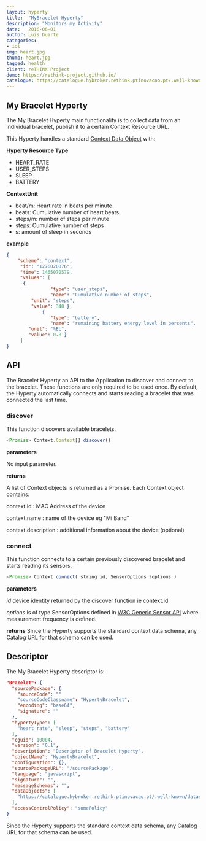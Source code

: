 ```yaml
---
layout: hyperty
title:  "MyBracelet Hyperty"
description: "Monitors my Activity"
date:   2016-06-01
author: Luis Duarte
categories:
- iot
img: heart.jpg
thumb: heart.jpg
tagged: health
client: reTHINK Project
demo: https://rethink-project.github.io/
catalogue: https://catalogue.hybroker.rethink.ptinovacao.pt/.well-known/hyperty/MyBracelet
---
```



My Bracelet Hyperty
-------------------


The My Bracelet Hyperty main functionality is to collect data from an individual bracelet, publish it to a certain Context Resource URL.

This Hyperty handles a standard [Context Data Object](https://github.com/reTHINK-project/dev-service-framework/tree/master/docs/datamodel/data-objects/context) with:

**Hyperty Resource Type**

* HEART_RATE
* USER_STEPS
* SLEEP
* BATTERY


**ContextUnit**

-	beat/m: Heart rate in beats per minute
-	beats: Cumulative number of heart beats
-	steps/m: number of steps per minute
-	steps: Cumulative number of steps
- s: amount of sleep in seconds

**example**

```json
{
	"scheme": "context",
     "id": "1276020076",
     "time": 1465070579,
     "values": [
      {
				"type": "user_steps",
				"name": "Cumulative number of steps",
         "unit": "steps",
         "value": 340 },
			 {
 				"type": "battery",
				"name": "remaining battery energy level in percents",
        "unit": "%EL",
        "value": 0.8 }
     ]
}
```


## API

The Bracelet Hyperty an API to the Application to discover and connect to the bracelet. These functions are only required to be used once. By default, the Hyperty automatically connects and starts reading a bracelet that was connected the last time.

### discover

This function discovers available bracelets.

```javascript
<Promise> Context.Context[] discover()
```

**parameters**

No input parameter.

**returns**

A list of Context objects is returned as a Promise. Each Context object contains:

context.id : MAC Address of the device

context.name : name of the device eg "Mi Band"

context.description : additional information about the device (optional)

### connect

This function connects to a certain previously discovered bracelet and starts reading its sensors.

```javascript
<Promise> Context connect( string id, SensorOptions ?options )
```

**parameters**

*id* device identity returned by the discover function ie context.id

*options* is of type SensorOptions defined in [W3C Generic Sensor API](https://www.w3.org/TR/generic-sensor/#api) where measurement frequency is defined.

**returns**
Since the Hyperty supports the standard context data schema, any Catalog URL for that schema can be used.


## Descriptor

The My Bracelet Hyperty descriptor is:

```json
"Bracelet": {
  "sourcePackage": {
    "sourceCode": ""
    "sourceCodeClassname": "HypertyBracelet",
    "encoding": "base64",
    "signature": ""
  },
  "hypertyType": [
    "heart_rate", "sleep", "steps", "battery"
  ],
  "cguid": 10004,
  "version": "0.1",
  "description": "Descriptor of Bracelet Hyperty",
  "objectName": "HypertyBracelet",
  "configuration": {},
  "sourcePackageURL": "/sourcePackage",
  "language": "javascript",
  "signature": "",
  "messageSchemas": "",
  "dataObjects": [
    "https://catalogue.hybroker.rethink.ptinovacao.pt/.well-known/dataschema/Context"
  ],
  "accessControlPolicy": "somePolicy"
}
```

Since the Hyperty supports the standard context data schema, any Catalog URL for that schema can be used.
